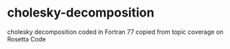 # cholesky-decomposition
cholesky decomposition coded in Fortran 77 copied from topic coverage on Rosetta Code
